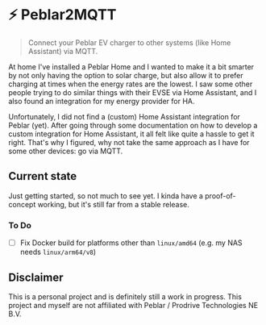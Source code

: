 # ⚡️ Peblar2MQTT

> Connect your Peblar EV charger to other systems (like Home Assistant) via MQTT.

At home I've installed a Peblar Home and I wanted to make it a bit smarter by not only having the option to solar charge, but also allow it to prefer charging at times when the energy rates are the lowest.
I saw some other people trying to do similar things with their EVSE via Home Assistant, and I also found an integration for my energy provider for HA.

Unfortunately, I did not find a (custom) Home Assistant integration for Peblar (yet).
After going through some documentation on how to develop a custom integration for Home Assistant, it all felt like quite a hassle to get it right.
That's why I figured, why not take the same approach as I have for some other devices: go via MQTT.

## Current state

Just getting started, so not much to see yet. I kinda have a proof-of-concept working, but it's still far from a stable release.

### To Do

- [ ] Fix Docker build for platforms other than `linux/amd64` (e.g. my NAS needs `linux/arm64/v8`)

## Disclaimer

This is a personal project and is definitely still a work in progress. This project and myself are not affiliated with Peblar / Prodrive Technologies NE B.V.
